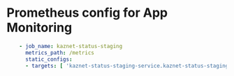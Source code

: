 # Prometheus config for App Monitoring

```yaml
    - job_name: kaznet-status-staging
      metrics_path: /metrics
      static_configs:
      - targets: [ 'kaznet-status-staging-service.kaznet-status-staging.svc.cluster.local:2112']
```